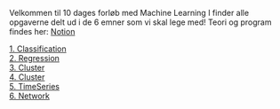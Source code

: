 Velkommen til 10 dages forløb med Machine Learning
I finder alle opgaverne delt ud i de 6 emner som vi skal lege med!
Teori og program findes her: [Notion](https://mercantec.notion.site/Machine-Learning-e89a2baf0d414172b13d07465366482e?pvs=4)

[1. Classification](https://github.com/MAGS-Template/MachineLearning/tree/main/1.%20Classification) <br>
[2. Regression](https://github.com/MAGS-Template/MachineLearning/tree/main/2.%20Regression) <br>
[3. Cluster](https://github.com/MAGS-Template/MachineLearning/tree/main/3.%20Cluster) <br>
[4. Cluster](https://github.com/MAGS-Template/MachineLearning/tree/main/4.%20Fit) <br>
[5. TimeSeries](https://github.com/MAGS-Template/MachineLearning/tree/main/5.%20TimeSeries) <br>
[6. Network](https://github.com/MAGS-Template/MachineLearning/tree/main/6.%20Neural%20Network) 
